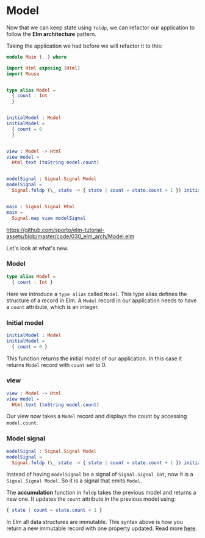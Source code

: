 # Model

Now that we can keep state using `foldp`, we can refactor our application to follow the __Elm architecture__ pattern.

Taking the application we had before we will refactor it to this:

```elm
module Main (..) where

import Html exposing (Html)
import Mouse


type alias Model =
  { count : Int
  }


initialModel : Model
initialModel =
  { count = 0
  }


view : Model -> Html
view model =
  Html.text (toString model.count)


modelSignal : Signal.Signal Model
modelSignal =
  Signal.foldp (\_ state -> { state | count = state.count + 1 }) initialModel Mouse.clicks


main : Signal.Signal Html
main =
  Signal.map view modelSignal
```

<https://github.com/sporto/elm-tutorial-assets/blob/master/code/030_elm_arch/Model.elm>

Let's look at what's new.

### Model

```elm
type alias Model =
  { count : Int }
```

Here we introduce a `type alias` called `Model`. This type alias defines the structure of a record in Elm. A `Model` record in our application needs to have a `count` attribute, which is an integer.

### Initial model

```elm
initialModel : Model
initialModel =
  { count = 0 }
```

This function returns the initial model of our application. In this case it returns `Model` record with `count` set to 0.

### view

```elm
view : Model -> Html
view model =
  Html.text (toString model.count)
```

Our view now takes a `Model` record and displays the count by accessing `model.count`.

### Model signal

```elm
modelSignal : Signal.Signal Model
modelSignal =
  Signal.foldp (\_ state -> { state | count = state.count + 1 }) initialModel Mouse.clicks
```

Instead of having `modelSignal` be a signal of `Signal.Signal Int`, now it is a `Signal.Signal Model`. So it is a signal that emits `Model`.

The __accumulation__ function in `foldp` takes the previous model and returns a new one. It updates the `count` attribute in the previous model using:

```elm
{ state | count = state.count + 1 }
```

In Elm all data structures are immutable. This syntax above is how you return a new immutable record with one property updated. Read more [here](http://elm-lang.org/docs/syntax#records).
